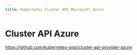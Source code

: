 ```yaml
---
title: Kubernetes Cluster API Microsoft Azure
---
```


# Cluster API Azure

https://github.com/kubernetes-sigs/cluster-api-provider-azure
